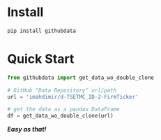# Install

```bash
pip install githubdata
```

# Quick Start

```python
from githubdata import get_data_wo_double_clone

# GitHub "Data Repository" url/path
url = 'imahdimir/d-TSETMC_ID-2-FirmTicker'

# get the data as a pandas DataFrame
df = get_data_wo_double_clone(url)
```

***Easy as that!***

